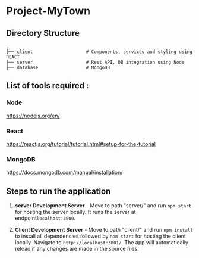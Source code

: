 # Project-MyTown

## Directory Structure
    
    .   
	├── client                    # Components, services and styling using REACT
    ├── server                    # Rest API, DB integration using Node  
    ├── database                  # MongoDB    
  
## List of tools required :

### Node 

https://nodejs.org/en/

### React

https://reactjs.org/tutorial/tutorial.html#setup-for-the-tutorial

### MongoDB

https://docs.mongodb.com/manual/installation/


## Steps to run the application

1. **server Development Server** - Move to path "server/" and run `npm start` for hosting the server locally. It runs the server at endpoint`localhost:3000`. 

2. **Client Development Server** - Move to path "client/" and run `npm install` to install all dependencies followed by `npm start` for hosting the client locally. Navigate to `http://localhost:3001/`. The app will automatically reload if any changes are made in the source files.



